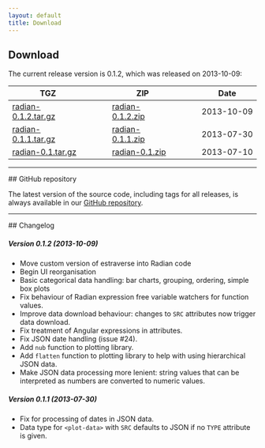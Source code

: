 ```yaml
---
layout: default
title: Download
---
```


## Download

The current release version is 0.1.2, which was released on
2013-10-09:

| TGZ |&nbsp;&nbsp;&nbsp;&nbsp;&nbsp;&nbsp;|ZIP |&nbsp;&nbsp;&nbsp;&nbsp;&nbsp;&nbsp;|Date |
|-----|-|-----|-|-----|
|[radian-0.1.2.tar.gz](/downloads/radian-0.1.2.tar.gz)| |[radian-0.1.2.zip](/downloads/radian-0.1.2.zip)| |2013-10-09|
|[radian-0.1.1.tar.gz](/downloads/radian-0.1.1.tar.gz)| |[radian-0.1.1.zip](/downloads/radian-0.1.1.zip)| |2013-07-30|
|[radian-0.1.tar.gz](/downloads/radian-0.1.tar.gz)| |[radian-0.1.zip](/downloads/radian-0.1.zip)| |2013-07-10|

<hr>
## GitHub repository

The latest version of the source code, including tags for all
releases, is always available in our
[GitHub repository](https://github.com/openbrainsrc/Radian).

<hr>
## Changelog

##### Version 0.1.2 (2013-10-09)

 - Move custom version of estraverse into Radian code
 - Begin UI reorganisation
 - Basic categorical data handling: bar charts, grouping, ordering,
   simple box plots
 - Fix behaviour of Radian expression free variable watchers for
   function values.
 - Improve data download behaviour: changes to `SRC` attributes now
   trigger data download.
 - Fix treatment of Angular expressions in attributes.
 - Fix JSON date handling (issue #24).
 - Add `nub` function to plotting library.
 - Add `flatten` function to plotting library to help with using
   hierarchical JSON data.
 - Make JSON data processing more lenient: string values that can be
   interpreted as numbers are converted to numeric values.

##### Version 0.1.1 (2013-07-30)

 - Fix for processing of dates in JSON data.
 - Data type for `<plot-data>` with `SRC` defaults to JSON if no
   `TYPE` attribute is given.
